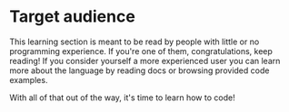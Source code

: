# Target audience 
This learning section is meant to be read by people with little or no programming experience. If you're one of them, congratulations, keep reading! If you consider yourself a more experienced user you can learn more about the language by reading docs or browsing provided code examples.

With all of that out of the way, it's time to learn how to code!
